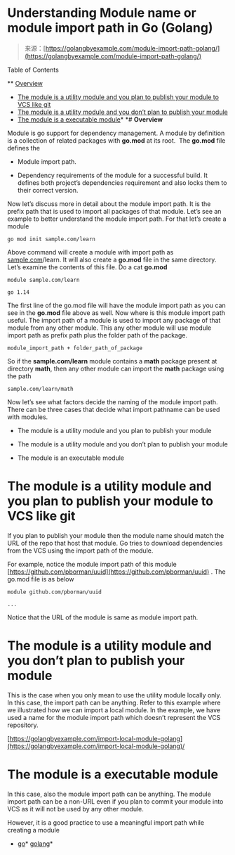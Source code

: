<!--yml
category: 未分类
date: 2024-10-13 06:29:54
-->

# Understanding Module name or module import path in Go (Golang)

> 来源：[https://golangbyexample.com/module-import-path-golang/](https://golangbyexample.com/module-import-path-golang/)

Table of Contents

 **   [Overview](#Overview "Overview")
*   [The module is a utility module and you plan to publish your module to VCS like git](#The_module_is_a_utility_module_and_you_plan_to_publish_your_module_to_VCS_like_git "The module is a utility module and you plan to publish your module to VCS like git")
*   [The module is a utility module and you don’t plan to publish your module](#The_module_is_a_utility_module_and_you_dont_plan_to_publish_your_module "The module is a utility module and you don’t plan to publish your module")
*   [The module is a executable module](#The_module_is_a_executable_module "The module is a executable module")*  *# **Overview**

Module is go support for dependency management. A module by definition is a collection of related packages with **go.mod** at its root.  The **go.mod** file defines the

*   Module import path.

*   Dependency requirements of the module for a successful build. It defines both project’s dependencies requirement and also locks them to their correct version.

Now let’s discuss more in detail about the module import path. It is the prefix path that is used to import all packages of that module. Let’s see an example to better understand the module import path. For that let’s create a module

```
go mod init sample.com/learn
```

Above command will create a module with import path as [sample.com](http://sample.com)/learn. It will also create a **go.mod** file in the same directory. Let’s examine the contents of this file. Do a cat **go.mod**

```
module sample.com/learn

go 1.14
```

The first line of the go.mod file will have the module import path as you can see in the **go.mod** file above as well. Now where is this module import path useful. The import path of a module is used to import any package of that module from any other module. This any other module will use module import path as prefix path plus the folder path of the package.

```
module_import_path + folder_path_of_package
```

So if the **sample.com/learn** module contains a **math** package present at directory **math**, then any other module can import the **math** package using the path

```
sample.com/learn/math
```

Now let’s see what factors decide the naming of the module import path. There can be three cases that decide what import pathname can be used with modules.

*   The module is a utility module and you plan to publish your module

*   The module is a utility module and you don’t plan to publish your module

*   The module is an executable module

# **The module is a utility module and you plan to publish your module to VCS like git**

If you plan to publish your module then the module name should match the URL of the repo that host that module. Go tries to download dependencies from the VCS using the import path of the module.

For example, notice the module import path of this module [https://github.com/pborman/uuid](https://github.com/pborman/uuid) . The go.mod file is as below

```
module github.com/pborman/uuid

...
```

Notice that the URL of the module is same as module import path.

# **The module is a utility module and you don’t plan to publish your module**

This is the case when you only mean to use the utility module locally only. In this case, the import path can be anything. Refer to this example where we illustrated how we can import a local module. In the example, we have used a name for the module import path which doesn’t represent the VCS repository.

[https://golangbyexample.com/import-local-module-golang](https://golangbyexample.com/import-local-module-golang)/

# **The module is a executable module**

In this case, also the module import path can be anything. The module import path can be a non-URL even if you plan to commit your module into VCS as it will not be used by any other module.

However, it is a good practice to use a meaningful import path while creating a module

*   [go](https://golangbyexample.com/tag/go/)*   [golang](https://golangbyexample.com/tag/golang/)*